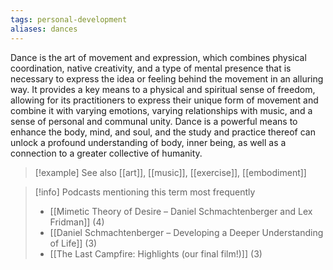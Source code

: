 ```yaml
---
tags: personal-development
aliases: dances
---
```


Dance is the art of movement and expression, which combines physical coordination, native creativity, and a type of mental presence that is necessary to express the idea or feeling behind the movement in an alluring way. It provides a key means to a physical and spiritual sense of freedom, allowing for its practitioners to express their unique form of movement and combine it with varying emotions, varying relationships with music, and a sense of personal and communal unity. Dance is a powerful means to enhance the body, mind, and soul, and the study and practice thereof can unlock a profound understanding of body, inner being, as well as a connection to a greater collective of humanity.

> [!example] See also
> [[art]], [[music]], [[exercise]], [[embodiment]]

> [!info] Podcasts mentioning this term most frequently
> * [[Mimetic Theory of Desire – Daniel Schmachtenberger and Lex Fridman]] (4)
> * [[Daniel Schmachtenberger – Developing a Deeper Understanding of Life]] (3)
> * [[The Last Campfire: Highlights (our final film!)]] (3)